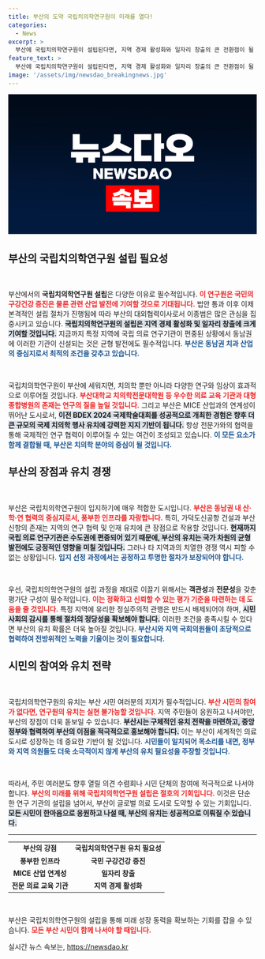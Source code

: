```yaml
---
title: 부산의 도약 국립치의학연구원이 미래를 열다!
categories:
  - News
excerpt: >
  부산에 국립치의학연구원이 설립된다면, 지역 경제 활성화와 일자리 창출의 큰 전환점이 될 것입니다. 그러나, 공정한 유치 경쟁을 위해 시민의 지지가 필요합니다. 부산의 미래를 위해 함께 응원합시다!
feature_text: >
  부산에 국립치의학연구원이 설립된다면, 지역 경제 활성화와 일자리 창출의 큰 전환점이 될 것입니다. 그러나, 공정한 유치 경쟁을 위해 시민의 지지가 필요합니다. 부산의 미래를 위해 함께 응원합시다!
image: '/assets/img/newsdao_breakingnews.jpg'
---
```


<p><img src="/assets/img/newsdao_breakingnews.jpg" alt="pcversion 속보" /></p>

<h2 data-ke-size="size26">부산의 국립치의학연구원 설립 필요성</h2>

<p data-ke-size="size16">&nbsp;</p>

<p>부산에서의 <strong>국립치의학연구원 설립</strong>은 다양한 이유로 필수적입니다. <b><span style="color: #ee2323;">이 연구원은 국민의 구강건강 증진은 물론 관련 산업 발전에 기여할 것으로 기대됩니다.</span></b> 법안 통과 이후 이제 본격적인 설립 절차가 진행됨에 따라 부산의 대외협력이사로서 이종범은 많은 관심을 집중시키고 있습니다. <b><span style="background-color: #21538527;">국립치의학연구원의 설립은 지역 경제 활성화 및 일자리 창출에 크게 기여할 것입니다.</span></b> 지금까지 특정 지역에 국립 의료 연구기관이 편중된 상황에서 동남권에 이러한 기관이 신설되는 것은 균형 발전에도 필수적입니다. <b><span style="color: #1a5490;">부산은 동남권 치과 산업의 중심지로서 최적의 조건을 갖추고 있습니다.</span></b></p>

<p data-ke-size="size16">&nbsp;</p>

<p>국립치의학연구원이 부산에 세워지면, 치의학 뿐만 아니라 다양한 연구와 임상이 효과적으로 이루어질 것입니다. <b><span style="color: #ee2323;">부산대학교 치의학전문대학원 등 우수한 의료 교육 기관과 대형 종합병원의 존재는 연구의 질을 높일 것입니다.</span></b> 그리고 부산은 MICE 산업과의 연계성이 뛰어난 도시로서, <b><span style="background-color: #21538527;">이전 BDEX 2024 국제학술대회를 성공적으로 개최한 경험은 향후 더 큰 규모의 국제 치의학 행사 유치에 강력한 지지 기반이 됩니다.</span></b> 항상 전문가와의 협력을 통해 국제적인 연구 협력이 이루어질 수 있는 여건이 조성되고 있습니다. <b><span style="color: #1a5490;">이 모든 요소가 함께 결합될 때, 부산은 치의학 분야의 중심이 될 것입니다.</span></b></p>

<h2 data-ke-size="size26">부산의 장점과 유치 경쟁</h2>

<p data-ke-size="size16">&nbsp;</p>

<p>부산은 국립치의학연구원이 입지하기에 매우 적합한 도시입니다. <b><span style="color: #ee2323;">부산은 동남권 내 산·학·연 협력의 중심지로서, 풍부한 인프라를 자랑합니다.</span></b> 특히, 가덕도신공항 건설과 부산신항의 존재는 지역의 연구 협력 및 인재 유치에 큰 장점으로 작용할 것입니다. <b><span style="background-color: #21538527;">현재까지 국립 의료 연구기관은 수도권에 편중되어 있기 때문에, 부산의 유치는 국가 차원의 균형 발전에도 긍정적인 영향을 미칠 것입니다.</span></b> 그러나 타 지역과의 치열한 경쟁 역시 피할 수 없는 상황입니다. <b><span style="color: #1a5490;">입지 선정 과정에서는 공정하고 투명한 절차가 보장되어야 합니다.</span></b> </p>

<p data-ke-size="size16">&nbsp;</p>

<p>우선, 국립치의학연구원의 설립 과정을 제대로 이끌기 위해서는 <strong>객관성</strong>과 <strong>전문성</strong>을 갖춘 평가단 구성이 필수적입니다. <b><span style="color: #ee2323;">이는 정확하고 신뢰할 수 있는 평가 기준을 마련하는 데 도움을 줄 것입니다.</span></b> 특정 지역에 유리한 정실주의적 관행은 반드시 배제되어야 하며, <b><span style="background-color: #21538527;">시민사회의 감시를 통해 절차의 정당성을 확보해야 합니다.</span></b> 이러한 조건을 충족시킬 수 있다면 부산의 유치 확률은 더욱 높아질 것입니다. <b><span style="color: #1a5490;">부산시와 지역 국회의원들이 초당적으로 협력하여 전방위적인 노력을 기울이는 것이 필요합니다.</span></b></p>

<h2 data-ke-size="size26">시민의 참여와 유치 전략</h2>

<p data-ke-size="size16">&nbsp;</p>

<p>국립치의학연구원의 유치는 부산 시민 여러분의 지지가 필수적입니다. <b><span style="color: #ee2323;">부산 시민의 참여가 없다면, 연구원의 유치는 실현 불가능할 것입니다.</span></b> 지역 주민들이 응원하고 나서야만, 부산의 장점이 더욱 돋보일 수 있습니다. <b><span style="background-color: #21538527;">부산시는 구체적인 유치 전략을 마련하고, 중앙정부와 협력하여 부산의 이점을 적극적으로 홍보해야 합니다.</span></b> 이는 부산이 세계적인 의료 도시로 성장하는 데 중요한 기반이 될 것입니다. <b><span style="color: #1a5490;">시민들이 일치되어 목소리를 내면, 정부와 지역 의원들도 더욱 소극적이지 않게 부산의 유치 필요성을 주장할 것입니다.</span></b></p>

<p data-ke-size="size16">&nbsp;</p>

<p>따라서, 주민 여러분도 향후 열릴 의견 수렴회나 시민 단체의 참여에 적극적으로 나서야 합니다. <b><span style="color: #ee2323;">부산의 미래를 위해 국립치의학연구원 설립은 절호의 기회입니다.</span></b> 이것은 단순한 연구 기관의 설립을 넘어서, 부산이 글로벌 의료 도시로 도약할 수 있는 기회입니다. <b><span style="background-color: #21538527;">모든 시민이 한마음으로 응원하고 나설 때, 부산의 유치는 성공적으로 이뤄질 수 있습니다.</span></b></p>

<hr>

<table>
<tr>
<td style="text-align: center; height: 17px;"><b>부산의 강점</b></td>
<td style="text-align: center; height: 17px;"><b>국립치의학연구원 유치 필요성</b></td>
</tr>
<tr>
<td style="text-align: center; height: 17px;"><b>풍부한 인프라</b></td>
<td style="text-align: center; height: 17px;"><b>국민 구강건강 증진</b></td>
</tr>
<tr>
<td style="text-align: center; height: 17px;"><b>MICE 산업 연계성</b></td>
<td style="text-align: center; height: 17px;"><b>일자리 창출</b></td>
</tr>
<tr>
<td style="text-align: center; height: 17px;"><b>전문 의료 교육 기관</b></td>
<td style="text-align: center; height: 17px;"><b>지역 경제 활성화</b></td>
</tr>
</table>

<p data-ke-size="size16">&nbsp;</p>

<p>부산은 국립치의학연구원의 설립을 통해 미래 성장 동력을 확보하는 기회를 잡을 수 있습니다. <b><span style="color: #ee2323;">모든 부산 시민이 함께 나서야 할 때입니다.</span></b></p>
실시간 뉴스 속보는, <a href="https://newsdao.kr" rel="dofollow">https://newsdao.kr</a>


